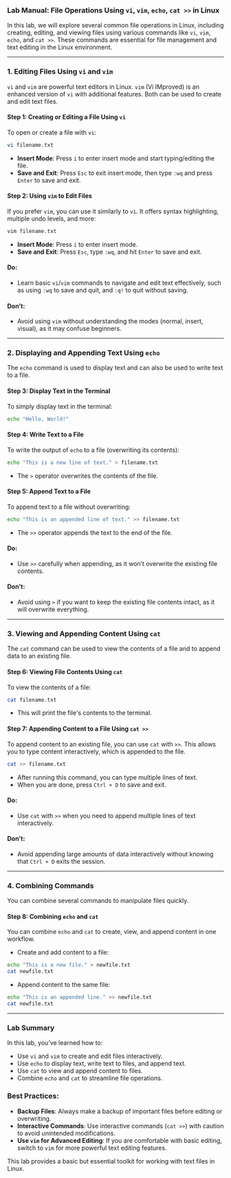 ### **Lab Manual: File Operations Using `vi`, `vim`, `echo`, `cat >>` in Linux**

In this lab, we will explore several common file operations in Linux, including creating, editing, and viewing files using various commands like `vi`, `vim`, `echo`, and `cat >>`. These commands are essential for file management and text editing in the Linux environment.

---

### **1. Editing Files Using `vi` and `vim`**

`vi` and `vim` are powerful text editors in Linux. `vim` (Vi IMproved) is an enhanced version of `vi` with additional features. Both can be used to create and edit text files.

#### **Step 1: Creating or Editing a File Using `vi`**

To open or create a file with `vi`:

```bash
vi filename.txt
```

- **Insert Mode**: Press `i` to enter insert mode and start typing/editing the file.
- **Save and Exit**: Press `Esc` to exit insert mode, then type `:wq` and press `Enter` to save and exit.

#### **Step 2: Using `vim` to Edit Files**

If you prefer `vim`, you can use it similarly to `vi`. It offers syntax highlighting, multiple undo levels, and more:

```bash
vim filename.txt
```

- **Insert Mode**: Press `i` to enter insert mode.
- **Save and Exit**: Press `Esc`, type `:wq`, and hit `Enter` to save and exit.

#### **Do:**
- Learn basic `vi`/`vim` commands to navigate and edit text effectively, such as using `:wq` to save and quit, and `:q!` to quit without saving.

#### **Don’t:**
- Avoid using `vim` without understanding the modes (normal, insert, visual), as it may confuse beginners.

---

### **2. Displaying and Appending Text Using `echo`**

The `echo` command is used to display text and can also be used to write text to a file.

#### **Step 3: Display Text in the Terminal**

To simply display text in the terminal:

```bash
echo "Hello, World!"
```

#### **Step 4: Write Text to a File**

To write the output of `echo` to a file (overwriting its contents):

```bash
echo "This is a new line of text." > filename.txt
```

- The `>` operator overwrites the contents of the file.

#### **Step 5: Append Text to a File**

To append text to a file without overwriting:

```bash
echo "This is an appended line of text." >> filename.txt
```

- The `>>` operator appends the text to the end of the file.

#### **Do:**
- Use `>>` carefully when appending, as it won’t overwrite the existing file contents.

#### **Don’t:**
- Avoid using `>` if you want to keep the existing file contents intact, as it will overwrite everything.

---

### **3. Viewing and Appending Content Using `cat`**

The `cat` command can be used to view the contents of a file and to append data to an existing file.

#### **Step 6: Viewing File Contents Using `cat`**

To view the contents of a file:

```bash
cat filename.txt
```

- This will print the file's contents to the terminal.

#### **Step 7: Appending Content to a File Using `cat >>`**

To append content to an existing file, you can use `cat` with `>>`. This allows you to type content interactively, which is appended to the file.

```bash
cat >> filename.txt
```

- After running this command, you can type multiple lines of text.
- When you are done, press `Ctrl + D` to save and exit.

#### **Do:**
- Use `cat` with `>>` when you need to append multiple lines of text interactively.

#### **Don’t:**
- Avoid appending large amounts of data interactively without knowing that `Ctrl + D` exits the session.

---

### **4. Combining Commands**

You can combine several commands to manipulate files quickly.

#### **Step 8: Combining `echo` and `cat`**

You can combine `echo` and `cat` to create, view, and append content in one workflow.

- Create and add content to a file:

```bash
echo "This is a new file." > newfile.txt
cat newfile.txt
```

- Append content to the same file:

```bash
echo "This is an appended line." >> newfile.txt
cat newfile.txt
```

---

### **Lab Summary**

In this lab, you’ve learned how to:

- Use `vi` and `vim` to create and edit files interactively.
- Use `echo` to display text, write text to files, and append text.
- Use `cat` to view and append content to files.
- Combine `echo` and `cat` to streamline file operations.

### **Best Practices:**

- **Backup Files**: Always make a backup of important files before editing or overwriting.
- **Interactive Commands**: Use interactive commands (`cat >>`) with caution to avoid unintended modifications.
- **Use `vim` for Advanced Editing**: If you are comfortable with basic editing, switch to `vim` for more powerful text editing features.

This lab provides a basic but essential toolkit for working with text files in Linux.